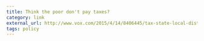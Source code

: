 ```yaml
---
title: Think the poor don't pay taxes?
category: link
external_url: http://www.vox.com/2015/4/14/8406445/tax-state-local-distribution
tags: policy
---
```

